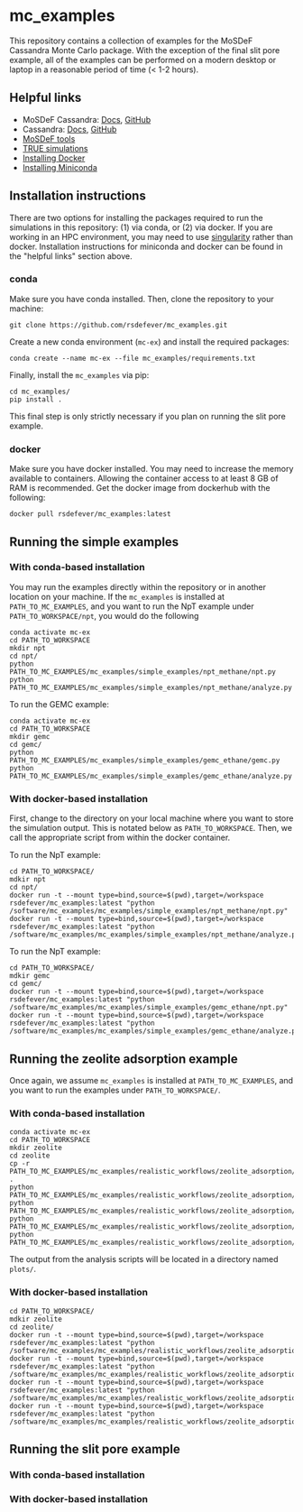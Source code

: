 # mc_examples
This repository contains a collection of examples for the MoSDeF Cassandra Monte Carlo package. With the exception of the final slit pore example, all of the examples can be performed on a modern desktop or laptop in a reasonable period of time (< 1-2 hours).

## Helpful links
* MoSDeF Cassandra: [Docs](https://mosdef-cassandra.readthedocs.io), [GitHub](https://github.com/maginngroup/mosdef_cassandra)
* Cassandra: [Docs](https://cassandra-mc.readthedocs.io), [GitHub](https://github.com/maginngroup/cassandra)
* [MoSDeF tools](https://mosdef.org)
* [TRUE simulations](https://doi.org/10.1080/00268976.2020.1742938)
* [Installing Docker](https://docs.docker.com/get-docker/)
* [Installing Miniconda](https://docs.conda.io/en/latest/miniconda.html)

## Installation instructions

There are two options for installing the packages required to run the simulations in this repository: (1) via conda, or (2) via docker. If you are working in an HPC environment, you may need to use [singularity](https://sylabs.io/docs/#singularity) rather than docker. Installation instructions for miniconda and docker can be found in the "helpful links" section above.

### conda

Make sure you have conda installed. Then, clone the repository to your machine:

```
git clone https://github.com/rsdefever/mc_examples.git
```

Create a new conda environment (``mc-ex``) and install the required packages:

```
conda create --name mc-ex --file mc_examples/requirements.txt
```

Finally, install the ``mc_examples`` via pip:

```
cd mc_examples/
pip install .
```

This final step is only strictly necessary if you plan on running the slit pore example.

### docker

Make sure you have docker installed. You may need to increase the memory available to containers. Allowing the container access to at least 8 GB of RAM is recommended. Get the docker image from dockerhub with the following:

```
docker pull rsdefever/mc_examples:latest
```

## Running the simple examples

### With conda-based installation
You may run the examples directly within the repository or in another location on your machine. If the ``mc_examples`` is installed at ``PATH_TO_MC_EXAMPLES``, and you want to run the NpT example under ``PATH_TO_WORKSPACE/npt``, you would do the following

```
conda activate mc-ex
cd PATH_TO_WORKSPACE
mkdir npt
cd npt/
python PATH_TO_MC_EXAMPLES/mc_examples/simple_examples/npt_methane/npt.py
python PATH_TO_MC_EXAMPLES/mc_examples/simple_examples/npt_methane/analyze.py
```

To run the GEMC example:

```
conda activate mc-ex
cd PATH_TO_WORKSPACE
mkdir gemc
cd gemc/
python PATH_TO_MC_EXAMPLES/mc_examples/simple_examples/gemc_ethane/gemc.py
python PATH_TO_MC_EXAMPLES/mc_examples/simple_examples/gemc_ethane/analyze.py
```

### With docker-based installation

First, change to the directory on your local machine where you want to store the simulation output. This is notated below as ``PATH_TO_WORKSPACE``. Then, we call the appropriate script from within the docker container.

To run the NpT example:

```
cd PATH_TO_WORKSPACE/
mdkir npt
cd npt/
docker run -t --mount type=bind,source=$(pwd),target=/workspace rsdefever/mc_examples:latest "python /software/mc_examples/mc_examples/simple_examples/npt_methane/npt.py"
docker run -t --mount type=bind,source=$(pwd),target=/workspace rsdefever/mc_examples:latest "python /software/mc_examples/mc_examples/simple_examples/npt_methane/analyze.py"
```

To run the NpT example:

```
cd PATH_TO_WORKSPACE/
mdkir gemc
cd gemc/
docker run -t --mount type=bind,source=$(pwd),target=/workspace rsdefever/mc_examples:latest "python /software/mc_examples/mc_examples/simple_examples/gemc_ethane/npt.py"
docker run -t --mount type=bind,source=$(pwd),target=/workspace rsdefever/mc_examples:latest "python /software/mc_examples/mc_examples/simple_examples/gemc_ethane/analyze.py"
```


## Running the zeolite adsorption example

Once again, we assume ``mc_examples`` is installed at ``PATH_TO_MC_EXAMPLES``, and you want to run the examples under ``PATH_TO_WORKSPACE/``.

### With conda-based installation

```
conda activate mc-ex
cd PATH_TO_WORKSPACE
mkdir zeolite
cd zeolite
cp -r PATH_TO_MC_EXAMPLES/mc_examples/realistic_workflows/zeolite_adsorption/resources .
python PATH_TO_MC_EXAMPLES/mc_examples/realistic_workflows/zeolite_adsorption/run_fluid.py
python PATH_TO_MC_EXAMPLES/mc_examples/realistic_workflows/zeolite_adsorption/analyze_fluid.py
python PATH_TO_MC_EXAMPLES/mc_examples/realistic_workflows/zeolite_adsorption/run_adsorption.py
python PATH_TO_MC_EXAMPLES/mc_examples/realistic_workflows/zeolite_adsorption/analyze_adsorption.py
```

The output from the analysis scripts will be located in a directory named ``plots/``.

### With docker-based installation

```
cd PATH_TO_WORKSPACE/
mdkir zeolite
cd zeolite/
docker run -t --mount type=bind,source=$(pwd),target=/workspace rsdefever/mc_examples:latest "python /software/mc_examples/mc_examples/realistic_workflows/zeolite_adsorption/run_fluid.py"
docker run -t --mount type=bind,source=$(pwd),target=/workspace rsdefever/mc_examples:latest "python /software/mc_examples/mc_examples/realistic_workflows/zeolite_adsorption/analyze_fluid.py"
docker run -t --mount type=bind,source=$(pwd),target=/workspace rsdefever/mc_examples:latest "python /software/mc_examples/mc_examples/realistic_workflows/zeolite_adsorption/run_adsorption.py"
docker run -t --mount type=bind,source=$(pwd),target=/workspace rsdefever/mc_examples:latest "python /software/mc_examples/mc_examples/realistic_workflows/zeolite_adsorption/analyze_adsorption.py"
```

## Running the slit pore example

### With conda-based installation

### With docker-based installation